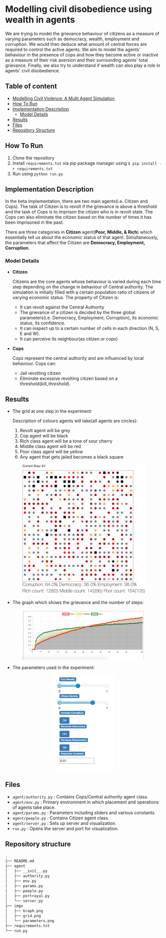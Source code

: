 # Modelling civil disobedience using wealth in agents

We are trying to model the grievance behaviour of citizens as a measure of varying parameters such as democracy, wealth, employment and corruption. We would then deduce what amount of central forces are required to control the active agents. We aim to model the agents' behaviour in the presence of cops and how they become active or inactive as a measure of their risk aversion and their surrounding agents' total grievance. Finally, we also try to understand if wealth can also play a role in agents' civil disobedience.

## Table of content

- [Modelling Civil Violence: A Multi Agent Simulation](#modelling-civil-disobedience-using-wealth-in-agents)
- [How To Run](#how-to-run)
- [Implementation Description](#implementation-description)
  - [Model Details](#model-details)
- [Results](#results)
- [Files](#files)
- [Repository Structure](#repository-structure)

## How To Run
1. Clone the repository
2. Install `requirements.txt` via pip package manager using `$ pip install -r requirements.txt`
3. Run using `python run.py`

## Implementation Description

In the beta implementation, there are two main agents(i.e. Citizen and Cops). The task of Citizen is to revolt if the grievance is above a threshold and the task of Cops is to imprison the citizen who is in revolt state. The Cops can also eliminate the citizen based on the number of times it has been imprisoned in the past.

There are three categories in **Citizen** agent(**Poor, Middle, & Rich**) which essentially tell us about the economic status of that agent. Simultaneously, the parameters that affect the Citizen are **Democracy, Employment, Corruption**.

### Model Details

- **Citizen**

  Citizens are the core agents whose behaviour is varied during each time step depending on the change in behaviour of Central authority. The simulation is initially filled with a
  certain population ratio of citizens of varying economic status. The property of Citizen is:
    - It can revolt against the Central Authority
    - The grievance of a citizen is decided by the three global parameters(i.e. Democracy, Employment, Corruption), its economic status, its confidence.
    - It can inspect up to a certain number of cells in each direction (N, S, E and W).
    - It can perceive its neighbour(as citizen or cops)
    
- **Cops**
  
  Cops represent the central authority and are influenced by local behaviour. Cops can:
    - Jail revolting citizen
    - Eliminate excessive revolting citizen based on a threshold(*kill_threshold*).

## Results

- The grid at one step in the experiment:

   Description of colours agents will take(all agents are circles):
   
    1. Revolt agent will be grey
    2. Cop agent will be black 
    3. Rich class agent will be a tone of sour cherry
    4. Middle class agent will be red
    5. Poor class agent will be yellow
    6. Any agent that gets jailed becomes a black square
    
<p align="center">
  <img src="./imgs/grid.png" alt="Graph" width="400">
</p>

- The graph which shows the grievance and the number of steps: 
<p align="center">
  <img src="./imgs/Graph.png" alt="Graph" width="400">
</p>

- The parameters used in the experiment: 
<p align="center">
  <img src="./imgs/parameters.png" alt="Graph" width="200">
</p>


## Files
- `agent/authority.py` : Contains Cops/Central authority agent class.
- `agent/env.py` : Primary environment in which placement and operations of agents take place.
- `agent/params.py` : Parameters including sliders and various constants.
- `agent/people.py` : Contains Citizen agent class.
- `agent/server.py` : Sets up server and visualization.
- `run.py` : Opens the server and port for visualization.


## Repository structure
```shell
.
├── README.md
├── agent
│   ├── __init__.py
│   ├── authority.py
│   ├── env.py
│   ├── params.py
│   ├── people.py
│   ├── portrayal.py
│   └── server.py
├── imgs
│   ├── Graph.png
│   ├── grid.png
│   └── parameters.png
├── requirements.txt
└── run.py
```
